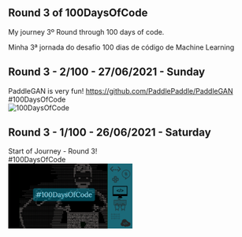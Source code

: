 ## Round 3 of 100DaysOfCode

My journey 3º Round through 100 days of code.

Minha 3ª jornada do desafio 100 dias de código de Machine Learning


## Round 3 - 2/100 - 27/06/2021 - Sunday
PaddleGAN is very fun!
https://github.com/PaddlePaddle/PaddleGAN<br>
#100DaysOfCode
<br>
<img alt="100DaysOfCode" src="./img/119464966-d5c1c000-bd75-11eb-9696-9bb75357229f.gif"  width="50%" heigth="50%"/>

## Round 3 - 1/100 - 26/06/2021 - Saturday
Start of Journey - Round 3!<br>
#100DaysOfCode
<br>
<img alt="100DaysOfCode" src="./img/sdfsdfsddownload.png"  width="50%" heigth="50%"/>
